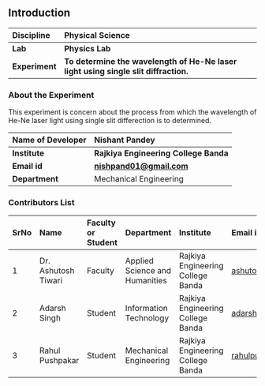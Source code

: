 ## Introduction


<b>Discipline | <b>Physical Science
:--|:--|
<b> Lab | <b> Physics Lab
<b> Experiment|     <b> To determine the wavelength of He-Ne laser light using single slit diffraction. 

### About the Experiment 
This experiment is concern about the process from which the wavelength of He-Ne laser light using single slit differection  is to determined.

<b>Name of Developer | <b> Nishant Pandey 
:--|:--|
<b> Institute | <b> Rajkiya Engineering College Banda 
<b> Email id|     <b> nishpand01@gmail.com 
<b> Department |  Mechanical Engineering

### Contributors List

SrNo | Name | Faculty or Student | Department| Institute | Email id
:--|:--|:--|:--|:--|:--|
1 | Dr. Ashutosh Tiwari| Faculty | Applied Science and Humanities  | Rajkiya Engineering College Banda | ashutosh.tiwari@recbanda.ac.in
2 | Adarsh Singh | Student| Information Technology | Rajkiya Engineering College Banda |adarshsingh2508@gmail.com
3 | Rahul Pushpakar | Student| Mechanical Engineering | Rajkiya Engineering College Banda |rahulpushpker@gmail.com


